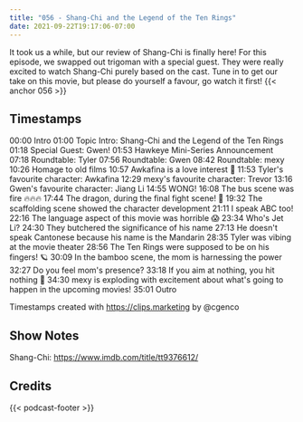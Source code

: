 ```yaml
---
title: "056 - Shang-Chi and the Legend of the Ten Rings"
date: 2021-09-22T19:17:06-07:00
---
```

It took us a while, but our review of Shang-Chi is finally here! For this episode, we swapped out trigoman with a special guest. They were really excited to watch Shang-Chi purely based on the cast. Tune in to get our take on this movie, but please do yourself a favour, go watch it first!
{{< anchor 056 >}}
<!--more-->

## Timestamps
00:00 Intro
01:00 Topic Intro: Shang-Chi and the Legend of the Ten Rings
01:18 Special Guest: Gwen!
01:53 Hawkeye Mini-Series Announcement
07:18 Roundtable: Tyler
07:56 Roundtable: Gwen
08:42 Roundtable: mexy
10:26 Homage to old films
10:57 Awkafina is a love interest 🙊
11:53 Tyler's favourite character: Awkafina
12:29 mexy's favourite character: Trevor
13:16 Gwen's favourite character: Jiang Li
14:55 WONG!
16:08 The bus scene was fire 🔥🔥🔥
17:44 The dragon, during the final fight scene! 🐉
19:32 The scaffolding scene showed the character development
21:11 I speak ABC too!
22:16 The language aspect of this movie was horrible 😱
23:34 Who's Jet Li?
24:30 They butchered the significance of his name
27:13 He doesn't speak Cantonese because his name is the Mandarin
28:35 Tyler was vibing at the movie theater
28:56 The Ten Rings were supposed to be on his fingers! 🪐
30:09 In the bamboo scene, the mom is harnessing the power
32:27 Do you feel mom's presence?
33:18 If you aim at nothing, you hit nothing 🎯
34:30 mexy is exploding with excitement about what's going to happen in the upcoming movies!
35:01 Outro

Timestamps created with https://clips.marketing by @cgenco

## Show Notes
Shang-Chi: https://www.imdb.com/title/tt9376612/

## Credits
{{< podcast-footer >}}
